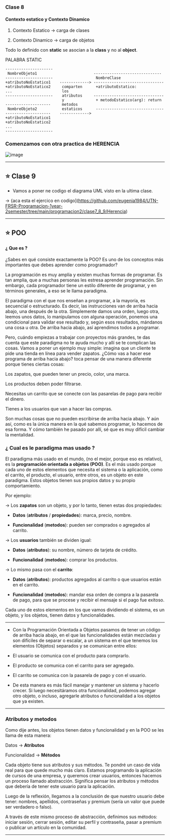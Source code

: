 ### Clase 8

#### Contexto estatico y Contexto Dinamico

1. Contexto Estatico -> carga de clases

2. Contexto Dinamico -> carga de objetos

Todo lo definido con **static** se asocian a la **class** y no al **object**.


PALABRA STATIC
```
---------------------
 NombreObjeto1                         ------------------------------
---------------------                   NombreClase
+atributoNoEstatico1    -------------> -------------------------------
+atributoNoEstatico2     comparten      +atributoEstatico:
...                      los
---------------------    atributos     -------------------------------
                         y              + metodoEstatico(arg): return
--------------------     metodos
 NombreObjeto2           estaticos      ------------------------------
--------------------    ------------->
+atributoNoEstatico1
+atributoNoEstatico2
...
--------------------- 

```

### Comenzamos con otra practica de HERENCIA

![image](https://user-images.githubusercontent.com/72580574/198844787-df2d2030-2778-4af8-8d86-8c83ab55992d.png)


---

## :star: Clase 9

- Vamos a poner ne codigo el diagrama UML visto en la ultima clase.

-> {aca esta el ejercico en codigo](https://github.com/eugenia1984/UTN-FRSR-Programacion-1year-2semester/tree/main/programacion2/clase7_8_9/Herencia)

---

## :star: POO

#### ¿ Que es ?

¿Sabes en qué consiste exactamente la POO? Es uno de los conceptos más importantes que debes aprender como programador?

La programación es muy amplia y existen muchas formas de programar. Es tan amplia, que a muchas personas les estresa aprender programación. Sin embargo, cada programador tiene un estilo diferente de programar, y en términos generales, a eso se le llama paradigma.

El paradigma con el que nos enseñan a programar, a la mayoría, es secuencial o estructurado. Es decir, las instrucciones van de arriba hacia abajo, una después de la otra. Simplemente damos una orden, luego otra, leemos unos datos, lo manipulamos con alguna operación, ponemos una condicional para validar ese resultado y, según esos resultados, mándanos una cosa u otra. De arriba hacia abajo, así aprendimos todos a programar.

Pero, cuándo empiezas a trabajar con proyectos más grandes, te das cuenta que este paradigma no te ayuda mucho y allí se te complican las cosas. Vamos a poner un ejemplo muy simple: imagina que un cliente te pide una tienda en línea para vender zapatos. ¿Cómo vas a hacer ese programa de arriba hacia abajo? toca pensar de una manera diferente porque tienes ciertas cosas:

Los zapatos, que pueden tener un precio, color, una marca.

Los productos deben poder filtrarse.

Necesitas un carrito que se conecte con las pasarelas de pago para recibir el dinero.

Tienes a los usuarios que van a hacer las compras.

Son muchas cosas que no pueden escribirse de arriba hacia abajo. Y aún así, como es la única manera en la qué sabemos programar, lo hacemos de esa forma. Y cómo también he pasado por allí, sé que es muy difícil cambiar la mentalidad.

### ¿ Cual es le paradigma mas usado ?

El paradigma más usado en el mundo, (no el mejor, porque eso es relativo), es la **programación orientada a objetos (POO)**. Es el más usado porque cada uno de estos elementos que necesita el sistema o la aplicación, como el carrito, el producto, el usuario, entre otros, es un objeto en este paradigma. Estos objetos tienen sus propios datos y su propio comportamiento. 

Por ejemplo:

-> Los **zapatos** son un objeto, y por lo tanto, tienen estas dos propiedades:

- **Datos** (**atributos** / **propiedades**): marca, precio, nombre.

- **Funcionalidad** (**metodos**): pueden ser comprados o agregados al carrito.

-> Los **usuarios** también se dividen igual:

- **Datos** (**atributos**): su nombre, número de tarjeta de crédito.

- **Funcionalidad** (**metodos**): comprar los productos.

-> Lo mismo pasa con el **carrito**:

- **Datos** (**atributos**): productos agregados al carrito o que usuarios están en el carrito.

- **Funcionalidad** (**metodos**): mandar esa orden de compra a la pasarela de pago, para que se procese y recibir el mensaje si el pago fue exitoso.

Cada uno de estos elementos en los que vamos dividiendo el sistema, es un objeto, y los objetos, tienen datos y funcionalidades.

---

- Con la Programación Orientada a Objetos pasamos de tener un código de arriba hacia abajo, en el que las funcionalidades están mezcladas y son difíciles de separar o escalar, a un sistema en el que tenemos los elementos (Objetos) separados y se comunican entre ellos:

- El usuario se comunica con el producto para comprarlo.

- El producto se comunica con el carrito para ser agregado.

- El carrito se comunica con la pasarela de pago y con el usuario.

- De esta manera es más fácil manejar y mantener un sistema y hacerlo crecer. Si luego necesitáramos otra funcionalidad, podemos agregar otro objeto, o incluso, agregarle atributos o funcionalidad a los objetos que ya existen.

---

### Atributos y metodos

Como dije antes, los objetos tienen datos y funcionalidad y en la POO se les llama de esta manera:​

Datos → **Atributos**

Funcionalidad → **Métodos**

Cada objeto tiene sus atributos y sus métodos. Te pondré un caso de vida real para que quede mucho más claro. Estamos programando la aplicación de cursos de una empresa, y queremos crear usuarios, entonces hacemos un proceso llamado abstracción. Significa pensar los atributos y métodos que debería de tener este usuario para la aplicación.

Luego de la reflexión, llegamos a la conclusión de que nuestro usuario debe tener: nombres, apellidos, contraseñas y premium (sería un valor que puede ser verdadero o falso).

A través de este mismo proceso de abstracción, definimos sus métodos: iniciar sesión, cerrar sesión, editar su perfil y contraseña, pasar a premium o publicar un artículo en la comunidad.

---


